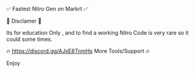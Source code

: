 ✅ Fastest Nitro Gen on Markrt ✅

🚨 Disclamer 🚨 

Its for education Only , and to find a working Nitro Code
is very rare so it could some times. 

🔥 https://discord.gg/AJxE8TnmHx More Tools/Support 🔥

Enjoy
